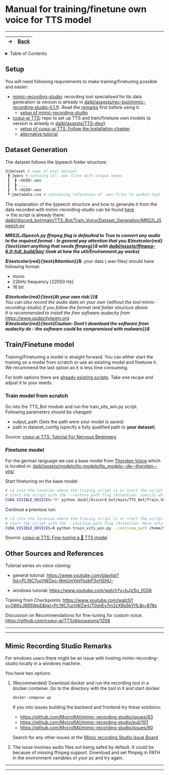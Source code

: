 # Manual for training/finetune own voice for TTS model

---
-> | [Back](/README.md)
-|-

<details>
<summary>Table of Contents</summary>

- [Setup](#setup)
- [Dataset Generation](#dataset-generation)
- [Train/Finetune model](#trainfinetune-model)
- [Other Sources and References](#other-sources-and-references)
- [Mimic Recording Studio Remarks](#mimic-recording-studio-remarks)
</details>

## Setup

You will need following requirements to make training/finetuning possible and easier:

- [mimic-recording-studio](https://github.com/MycroftAI/mimic-recording-studio): recording tool specialised for tts data generation (a version is already in [daibl/assests/rec-tool/mimic-recording-studio-0.1.1](../rec-tool/mimic-recording-studio-0.1.1)). Read the [remarks](#mimic-recording-studio-remarks) first before using it.
  - [setup of mimic-recording-studio](https://www.youtube.com/watch?v=tAuPAPdahvA&list=PL19C7uchWZeo-j9mUmYeVfgzbP3vHSHU-&index=2)
- [coqui-ai TTS](https://github.com/coqui-ai/TTS): repo to set up TTS and train/finetune own models (a version is already in [daibl/assests/TTS-dev/](../TTS-dev))
  - [setup of coqui-ai TTS: Follow the Installation chapter](https://tts.readthedocs.io/en/dev/tutorial_for_nervous_beginners.html)
  - [alternative tutorial](https://www.youtube.com/watch?v=fXwVn02OesA&list=PL19C7uchWZeo-j9mUmYeVfgzbP3vHSHU-&index=5)

## Dataset Generation

The dataset follows the ljspeech folder structure:

```sh
📦dataset # name of your dataset
 ┣ 📂wavs # containg all .wav files with unique names
 ┃  ┣ <GUID>.wav
 ┃  ┣ ....
 ┃  ┗ <GUID>.wav   
 ┗ 📜metadata.cvs # containing references of .wav files to spoken text
```

The explanation of the ljspeech structure and how to generate it from the data recorded with mimic-recording-studio can be found [here](https://www.youtube.com/watch?v=Vxq8FAoNzqY&list=PL19C7uchWZeo-j9mUmYeVfgzbP3vHSHU-&index=4) <br>
&rarr; the script is already there: [daibl/discord_bot/main/TTS_Bot/Train_Voice/Dataset_Generation/MRS2LJSpeech.py](../../discord_bot/main/TTS_Bot/Train_Voice/Dataset_Generation/MRS2LJSpeech.py)

***MRS2LJSpeech.py ffmpeg flag is defaulted to True to convert any audio to the required format - In general pay attention that you $`\textcolor{red}{\text{start anything that needs ffmpeg}}`$ with [daibl/assets/ffmpeg-6.0-full_build/bin/](../ffmpeg-6.0-full_build/bin)  (look at how the util/Environment.py works)***

**$`\textcolor{red}{\text{Attention}}`$**: your data (.wav files) should have following format:

- mono
- 22kHz frequency [22050 Hz]
- 16 bit

***$`\textcolor{red}{\text{At your own risk:}}`$**<br>
You can also record the audio data on your own (without the tool mimic-recording-studio) if you follow the format and folder structure above.<br> 
It is recommended to install the free software audacity from <https://www.audacityteam.org> <br> 
**$`\textcolor{red}{\text{Caution: Dont´t download the software from audacity.de - the software could be compromised with malware}}`$***

## Train/Finetune model

Training/Finetuning a model is straight forward. You can either start the training on a model from scratch or use an existing model and finetune it. We recommend the last option as it is less time consuming.

For both options there are [already existing scripts](https://github.com/coqui-ai/TTS/tree/main/recipes). Take one recipe and adjust it to your needs.

### Train model from scratch

Go into the TTS_Bot module and run the train_vits_win.py script. <br>
Following parameters should be changed:

- output_path (Sets the path were your model is saved)
- path in dataset_config (specify a fully qualified path to **your dataset**)

Source: [coqui-ai TTS: Tutorial For Nervous Beginners](https://tts.readthedocs.io/en/dev/tutorial_for_nervous_beginners.html)

### Finetune model

For the german language we use a base model from [Thorsten-Voice](https://github.com/thorstenMueller/Thorsten-Voice/tree/master) which is located in: [daibl/assets/models/tts-models/tts_models--de--thorsten--vits/](../models/tts-models/tts_models--de--thorsten--vits)

Start finetuning on the base model:

```sh
# cd into the location where the trainig script is or start the script with a qualified path
# start the script with the --restore_path flag (Attention: specify which model to restore from)
CUDA_VISIBLE_DEVICES="0" python daibl/discord_bot/main/TTS_Bot/Train_Voice/Training_Scripts/train_vits_win.py --restore_path /home/$USER/path-to-project/daibl/assets/models/tts-models/tts_models--de--thorsten--vits/model_file.pth
```

Continue a previous run:

```sh
# cd into the location where the trainig script is or start the script with a qualified path
# start the script with the --continue_path flag (Attention: Here only specify the folder)
CUDA_VISIBLE_DEVICES=0 python train_vits_win.py --continue_path /home/$USER/path-to-project/daibl/assets/models/tts-models/path/to/previous/run/folder/
```

Source: [coqui-ai TTS: Fine-tuning a 🐸 TTS model](https://tts.readthedocs.io/en/dev/finetuning.html#fine-tuning-a-tts-model)

## Other Sources and References

Tutorial series on voice cloning:

- general tutorial: <https://www.youtube.com/playlist?list=PL19C7uchWZeo-j9mUmYeVfgzbP3vHSHU->

- windows tutorial: <https://www.youtube.com/watch?v=bJjzSo_fOS8>

Training from Checkpoints: <https://www.youtube.com/watch?v=O6KxJR95WpE&list=PL19C7uchWZerUT0qIiEv7m2zXBs5kYl1L&t=878s>

Discussion on Recommendations for fine-tuning for custom voice: <https://github.com/coqui-ai/TTS/discussions/1208>

---
---

## Mimic Recording Studio Remarks

For windows users there might be an issue with hosting mimic-recording-studio locally in a windows machine.

You have two options:

1. (Recommended) Download docker and run the recording tool in a docker container. Go to the directory with the tool in it and start docker

    ```sh
    docker-compose up
    ```

    if you into issues building the backend and frontend try these solutions:

    - <https://github.com/MycroftAI/mimic-recording-studio/issues/83>
    - <https://github.com/MycroftAI/mimic-recording-studio/pull/101>
    - <https://github.com/MycroftAI/mimic-recording-studio/issues/80>

    Search for any other issues at the [Mimic recording Studio Issue Board](https://github.com/MycroftAI/mimic-recording-studio/issues?q=)

2. The issue involves audio files not being safed by default. It could be because of missing ffmpeg support. Download and set ffmpeg in PATH in the environment variables of your pc and try again.

---
---
